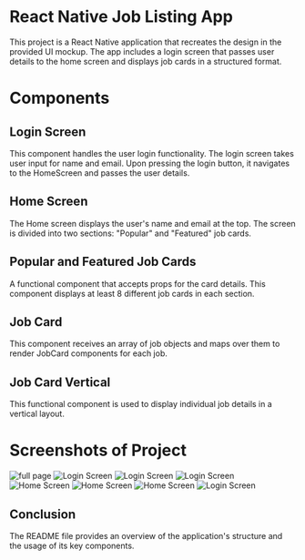 # React Native Job Listing App
This project is a React Native application that recreates the design in the provided UI mockup. The app includes a login screen that passes user details to the home screen and displays job cards in a structured format.

# Components
## Login Screen
This component handles the user login functionality.
The login screen takes user input for name and email. Upon pressing the login button, it navigates to the HomeScreen and passes the user details.

## Home Screen
The Home screen displays the user's name and email at the top.
The screen is divided into two sections: "Popular" and "Featured" job cards.

## Popular and Featured Job Cards
A functional component that accepts props for the card details.
This component displays at least 8 different job cards in each section.

## Job Card 
 This component receives an array of job objects and maps over them to render JobCard components for each job.

 ## Job Card Vertical
  This functional component is used to display individual job details in a vertical layout.

# Screenshots of Project
![full page](Screenshots/Fullpage.jpg)
![Login Screen](<Screenshots/iPhone-13-PRO-localhost (3).png>)
![Login Screen ](<Screen 9.png>)
![Login Screen](Screenshots/iPhone-13-PRO-localhost.png)
![Home Screen](<Screenshots/Screen 4.png>)
![Home Screen](<Screenshots/Screen 5.png>)
![Home Screen](<Screenshots/Screen 6.png>)
![Login Screen](Screenshots/Screen3.png)


## Conclusion
The README file provides an overview of the application's structure and the usage of its key components.